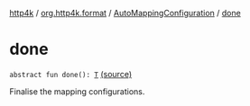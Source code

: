 [http4k](../../index.md) / [org.http4k.format](../index.md) / [AutoMappingConfiguration](index.md) / [done](./done.md)

# done

`abstract fun done(): `[`T`](index.md#T) [(source)](https://github.com/http4k/http4k/blob/master/http4k-core/src/main/kotlin/org/http4k/format/AutoMappingConfiguration.kt#L46)

Finalise the mapping configurations.


